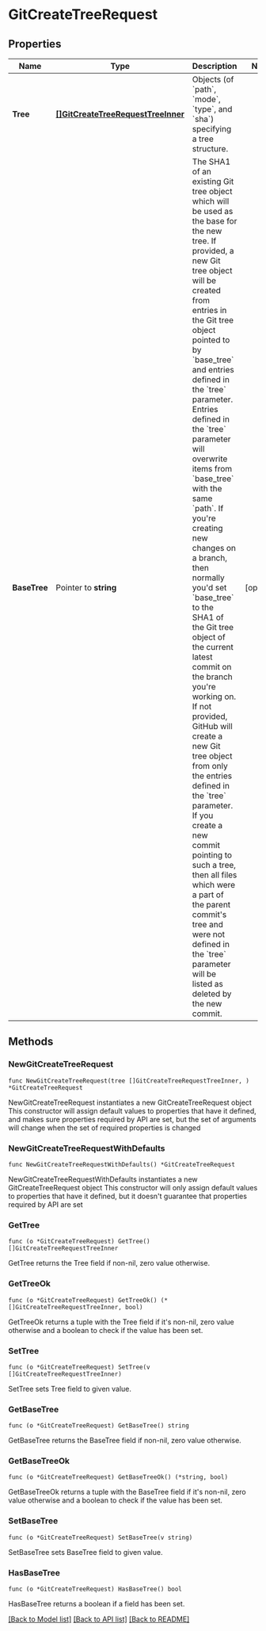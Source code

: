 # GitCreateTreeRequest

## Properties

Name | Type | Description | Notes
------------ | ------------- | ------------- | -------------
**Tree** | [**[]GitCreateTreeRequestTreeInner**](GitCreateTreeRequestTreeInner.md) | Objects (of &#x60;path&#x60;, &#x60;mode&#x60;, &#x60;type&#x60;, and &#x60;sha&#x60;) specifying a tree structure. | 
**BaseTree** | Pointer to **string** | The SHA1 of an existing Git tree object which will be used as the base for the new tree. If provided, a new Git tree object will be created from entries in the Git tree object pointed to by &#x60;base_tree&#x60; and entries defined in the &#x60;tree&#x60; parameter. Entries defined in the &#x60;tree&#x60; parameter will overwrite items from &#x60;base_tree&#x60; with the same &#x60;path&#x60;. If you&#39;re creating new changes on a branch, then normally you&#39;d set &#x60;base_tree&#x60; to the SHA1 of the Git tree object of the current latest commit on the branch you&#39;re working on. If not provided, GitHub will create a new Git tree object from only the entries defined in the &#x60;tree&#x60; parameter. If you create a new commit pointing to such a tree, then all files which were a part of the parent commit&#39;s tree and were not defined in the &#x60;tree&#x60; parameter will be listed as deleted by the new commit.  | [optional] 

## Methods

### NewGitCreateTreeRequest

`func NewGitCreateTreeRequest(tree []GitCreateTreeRequestTreeInner, ) *GitCreateTreeRequest`

NewGitCreateTreeRequest instantiates a new GitCreateTreeRequest object
This constructor will assign default values to properties that have it defined,
and makes sure properties required by API are set, but the set of arguments
will change when the set of required properties is changed

### NewGitCreateTreeRequestWithDefaults

`func NewGitCreateTreeRequestWithDefaults() *GitCreateTreeRequest`

NewGitCreateTreeRequestWithDefaults instantiates a new GitCreateTreeRequest object
This constructor will only assign default values to properties that have it defined,
but it doesn't guarantee that properties required by API are set

### GetTree

`func (o *GitCreateTreeRequest) GetTree() []GitCreateTreeRequestTreeInner`

GetTree returns the Tree field if non-nil, zero value otherwise.

### GetTreeOk

`func (o *GitCreateTreeRequest) GetTreeOk() (*[]GitCreateTreeRequestTreeInner, bool)`

GetTreeOk returns a tuple with the Tree field if it's non-nil, zero value otherwise
and a boolean to check if the value has been set.

### SetTree

`func (o *GitCreateTreeRequest) SetTree(v []GitCreateTreeRequestTreeInner)`

SetTree sets Tree field to given value.


### GetBaseTree

`func (o *GitCreateTreeRequest) GetBaseTree() string`

GetBaseTree returns the BaseTree field if non-nil, zero value otherwise.

### GetBaseTreeOk

`func (o *GitCreateTreeRequest) GetBaseTreeOk() (*string, bool)`

GetBaseTreeOk returns a tuple with the BaseTree field if it's non-nil, zero value otherwise
and a boolean to check if the value has been set.

### SetBaseTree

`func (o *GitCreateTreeRequest) SetBaseTree(v string)`

SetBaseTree sets BaseTree field to given value.

### HasBaseTree

`func (o *GitCreateTreeRequest) HasBaseTree() bool`

HasBaseTree returns a boolean if a field has been set.


[[Back to Model list]](../README.md#documentation-for-models) [[Back to API list]](../README.md#documentation-for-api-endpoints) [[Back to README]](../README.md)


